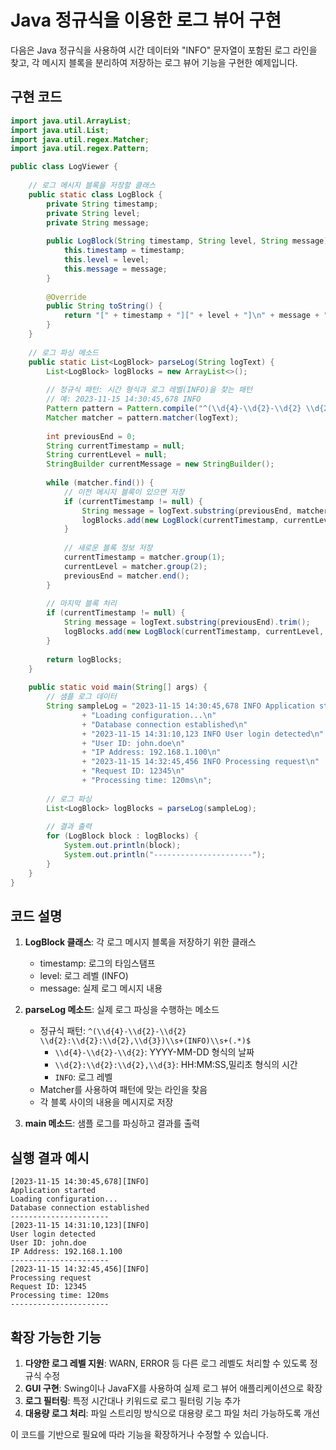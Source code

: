 # Java 정규식을 이용한 로그 뷰어 구현

다음은 Java 정규식을 사용하여 시간 데이터와 "INFO" 문자열이 포함된 로그 라인을 찾고, 각 메시지 블록을 분리하여 저장하는 로그 뷰어 기능을 구현한 예제입니다.

## 구현 코드

```java
import java.util.ArrayList;
import java.util.List;
import java.util.regex.Matcher;
import java.util.regex.Pattern;

public class LogViewer {
    
    // 로그 메시지 블록을 저장할 클래스
    public static class LogBlock {
        private String timestamp;
        private String level;
        private String message;
        
        public LogBlock(String timestamp, String level, String message) {
            this.timestamp = timestamp;
            this.level = level;
            this.message = message;
        }
        
        @Override
        public String toString() {
            return "[" + timestamp + "][" + level + "]\n" + message + "\n";
        }
    }
    
    // 로그 파싱 메소드
    public static List<LogBlock> parseLog(String logText) {
        List<LogBlock> logBlocks = new ArrayList<>();
        
        // 정규식 패턴: 시간 형식과 로그 레벨(INFO)을 찾는 패턴
        // 예: 2023-11-15 14:30:45,678 INFO
        Pattern pattern = Pattern.compile("^(\\d{4}-\\d{2}-\\d{2} \\d{2}:\\d{2}:\\d{2},\\d{3})\\s+(INFO)\\s+(.*)$", Pattern.MULTILINE);
        Matcher matcher = pattern.matcher(logText);
        
        int previousEnd = 0;
        String currentTimestamp = null;
        String currentLevel = null;
        StringBuilder currentMessage = new StringBuilder();
        
        while (matcher.find()) {
            // 이전 메시지 블록이 있으면 저장
            if (currentTimestamp != null) {
                String message = logText.substring(previousEnd, matcher.start()).trim();
                logBlocks.add(new LogBlock(currentTimestamp, currentLevel, message));
            }
            
            // 새로운 블록 정보 저장
            currentTimestamp = matcher.group(1);
            currentLevel = matcher.group(2);
            previousEnd = matcher.end();
        }
        
        // 마지막 블록 처리
        if (currentTimestamp != null) {
            String message = logText.substring(previousEnd).trim();
            logBlocks.add(new LogBlock(currentTimestamp, currentLevel, message));
        }
        
        return logBlocks;
    }
    
    public static void main(String[] args) {
        // 샘플 로그 데이터
        String sampleLog = "2023-11-15 14:30:45,678 INFO Application started\n"
                + "Loading configuration...\n"
                + "Database connection established\n"
                + "2023-11-15 14:31:10,123 INFO User login detected\n"
                + "User ID: john.doe\n"
                + "IP Address: 192.168.1.100\n"
                + "2023-11-15 14:32:45,456 INFO Processing request\n"
                + "Request ID: 12345\n"
                + "Processing time: 120ms\n";
        
        // 로그 파싱
        List<LogBlock> logBlocks = parseLog(sampleLog);
        
        // 결과 출력
        for (LogBlock block : logBlocks) {
            System.out.println(block);
            System.out.println("----------------------");
        }
    }
}
```

## 코드 설명

1. **LogBlock 클래스**: 각 로그 메시지 블록을 저장하기 위한 클래스
   - timestamp: 로그의 타임스탬프
   - level: 로그 레벨 (INFO)
   - message: 실제 로그 메시지 내용

2. **parseLog 메소드**: 실제 로그 파싱을 수행하는 메소드
   - 정규식 패턴: `^(\\d{4}-\\d{2}-\\d{2} \\d{2}:\\d{2}:\\d{2},\\d{3})\\s+(INFO)\\s+(.*)$`
     - `\\d{4}-\\d{2}-\\d{2}`: YYYY-MM-DD 형식의 날짜
     - `\\d{2}:\\d{2}:\\d{2},\\d{3}`: HH:MM:SS,밀리초 형식의 시간
     - `INFO`: 로그 레벨
   - Matcher를 사용하여 패턴에 맞는 라인을 찾음
   - 각 블록 사이의 내용을 메시지로 저장

3. **main 메소드**: 샘플 로그를 파싱하고 결과를 출력

## 실행 결과 예시

```
[2023-11-15 14:30:45,678][INFO]
Application started
Loading configuration...
Database connection established
----------------------
[2023-11-15 14:31:10,123][INFO]
User login detected
User ID: john.doe
IP Address: 192.168.1.100
----------------------
[2023-11-15 14:32:45,456][INFO]
Processing request
Request ID: 12345
Processing time: 120ms
----------------------
```

## 확장 가능한 기능

1. **다양한 로그 레벨 지원**: WARN, ERROR 등 다른 로그 레벨도 처리할 수 있도록 정규식 수정
2. **GUI 구현**: Swing이나 JavaFX를 사용하여 실제 로그 뷰어 애플리케이션으로 확장
3. **로그 필터링**: 특정 시간대나 키워드로 로그 필터링 기능 추가
4. **대용량 로그 처리**: 파일 스트리밍 방식으로 대용량 로그 파일 처리 가능하도록 개선

이 코드를 기반으로 필요에 따라 기능을 확장하거나 수정할 수 있습니다.